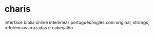# charis
Interface bíblia online interlinear português/inglês com original, strongs, referências cruzadas e cabeçalho.
